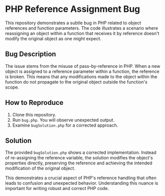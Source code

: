 # PHP Reference Assignment Bug

This repository demonstrates a subtle bug in PHP related to object references and function parameters.  The code illustrates a scenario where reassigning an object within a function that receives it by reference doesn't modify the original object as one might expect.

## Bug Description

The issue stems from the misuse of pass-by-reference in PHP.  When a new object is assigned to a reference parameter within a function, the reference is broken.  This means that any modifications made to the object within the function do not propagate to the original object outside the function's scope.

## How to Reproduce

1. Clone this repository.
2. Run `bug.php`.  You will observe unexpected output.
3. Examine `bugSolution.php` for a corrected approach.

## Solution

The provided `bugSolution.php` shows a corrected implementation. Instead of re-assigning the reference variable, the solution modifies the object's properties directly, preserving the reference and achieving the intended modification of the original object.

This demonstrates a crucial aspect of PHP's reference handling that often leads to confusion and unexpected behavior.  Understanding this nuance is important for writing robust and correct PHP code.